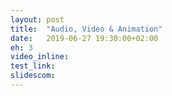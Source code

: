 ```yaml
---
layout: post
title:  "Audio, Video & Animation"
date:   2019-06-27 19:30:00+02:00
eh: 3
video_inline: 
test_link:
slidescom:
---
```


